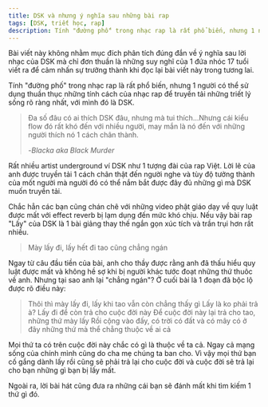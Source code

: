 ```yaml
---
title: DSK và nhưng ý nghĩa sau những bài rap
tags: [DSK, triết học, rap]
description: Tính "đường phố" trong nhạc rap là rất phổ biến, nhưng 1 người có thể sử dụng thuần thục những tính cách của nhạc rap để truyền tải những triết lý sống rõ ràng nhất, với mình đó là DSK.
---
```


Bài viết này không nhằm mục đích phân tích đúng đắn về ý nghĩa sau lời nhạc của DSK mà chỉ đơn thuần là những suy nghĩ của 1 đứa nhóc 17 tuổi viết ra để cảm nhấn sự trưởng thành khi đọc lại bài viết này trong tương lai.

Tính "đường phố" trong nhạc rap là rất phổ biến, nhưng 1 người có thể sử dụng thuần thục những tính cách của nhạc rap để truyền tải những triết lý sống rõ ràng nhất, với mình đó là DSK.

> Đa số đâu có ai thích DSK đâu, nhưng mà tui thích...Nhưng cái kiểu flow đó rất khó đến với nhiều người, may mắn là nó đến với những người thích nó 1 cách chân thành.
>
> -_Blacka aka Black Murder_

Rất nhiều artist underground ví DSK như 1 tượng đài của rap Việt. Lời lẽ của anh được truyền tải 1 cách chân thật đến người nghe và tùy độ tưởng thành của mốt người mà người đó có thể nắm bắt được đây đủ những gì mà DSK muốn truyền tải.

Chắc hẳn các bạn cũng chán chê với những video phật giáo dạy về quy luật được mất với effect reverb bị lạm dụng đến mức khó chịu. Nếu vậy bài rap "Lấy" của DSK là 1 bài giảng thay thế ngắn gọn xúc tích và trần trụi hơn rất nhiều.

> Mày lấy đi, lấy hết đi tao cũng chẳng ngán

Ngay từ câu đầu tiền của bài, anh cho thầy được rằng anh đã thấu hiểu quy luật được mất và không hề sợ khi bị người khác tước đoạt những thứ thuôc về anh. Nhưng tại sao anh lại "chẳng ngán"? Ở cuối bài là 1 đoạn đã bộc lộ được rõ điều này:

> Thôi thì mày lấy đi, lấy khi tao vẫn còn chẳng thấy gì
> Lấy là ko phải trả à? Lấy đi để còn trả cho cuộc đời này
> Để cuộc đời này lại trả cho tao, những thứ mày lấy
> Rồi cộng vào đấy, có trời có đất và có mây
> có ở đây những thứ mà thể chẳng thuộc về ai cả

Mọi thứ ta có trên cuộc đời này chắc có gì là thuộc về ta cả. Ngay cả mạng sống của chính mình cũng do cha mẹ chúng ta ban cho. Vì vậy mọi thứ bạn cố gắng dành lấy rồi cũng sẽ phải trả lại cho cuộc đời và cuộc đời sẽ trả lại cho bạn những gì bạn bị lấy mất.

Ngoài ra, lời bài hát cũng đưa ra những cái bạn sẽ đánh mất khi tìm kiếm 1 thứ gì đó.
